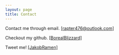 ```yaml
---
layout: page
title: Contact
---
```


Contact me through email. [[rapter476@outlook.com]](mailto:rapter476@outlook.com)

Checkout my github. [[BorealBlizzard]](https://github.com/BorealBlizzard)

Tweet me! [[JakobRamen]](https://twitter.com/JakobRamen)
